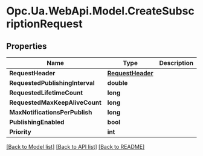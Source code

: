 # Opc.Ua.WebApi.Model.CreateSubscriptionRequest

## Properties

Name | Type | Description | Notes
------------ | ------------- | ------------- | -------------
**RequestHeader** | [**RequestHeader**](RequestHeader.md) |  | [optional] 
**RequestedPublishingInterval** | **double** |  | [optional] 
**RequestedLifetimeCount** | **long** |  | [optional] 
**RequestedMaxKeepAliveCount** | **long** |  | [optional] 
**MaxNotificationsPerPublish** | **long** |  | [optional] 
**PublishingEnabled** | **bool** |  | [optional] 
**Priority** | **int** |  | [optional] 

[[Back to Model list]](../README.md#documentation-for-models) [[Back to API list]](../README.md#documentation-for-api-endpoints) [[Back to README]](../README.md)

